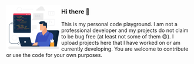 <p>
  <img src="assets/programmer.gif" alt="Programmer" width="150" align="left"/>
</p>

### Hi there 👋

This is my personal code playground. I am not a professional developer and my projects do not claim to be bug free (at least not some of them 😄). I upload projects here that I have worked on or am currently developing. You are welcome to contribute or use the code for your own purposes.
